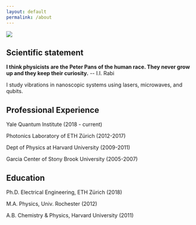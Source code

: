 ```yaml
---
layout: default
permalink: /about
---
```


<img class="profile-picture" src="sherlock.jpg">

## Scientific statement
<strong>I think physicists are the Peter Pans of the human race. They never grow up and they keep their curiosity.</strong> -- I.I. Rabi

I study vibrations in nanoscopic systems using lasers, microwaves, and qubits.

## Professional Experience
Yale Quantum Institute (2018 - current)

Photonics Laboratory of ETH Zürich (2012-2017)

Dept of Physics at Harvard University (2009-2011)

Garcia Center of Stony Brook University (2005-2007)

## Education
Ph.D. Electrical Engineering, ETH Zürich (2018)

M.A. Physics, Univ. Rochester (2012)

A.B. Chemistry & Physics, Harvard University (2011)

<link rel="stylesheet" href="https://cdnjs.cloudflare.com/ajax/libs/font-awesome/4.7.0/css/font-awesome.min.css">

<a href="https://scholar.google.com/citations?user=XjmA_Q4AAAAJ&hl=en&oi=ao" target="_blank"><i class="fa fa-google"></i></a>&nbsp;&nbsp;
<a href="https://www.linkedin.com/in/vjain89" target="_blank"><i class="fa fa-linkedin"></i></a>&nbsp;&nbsp;
<a href="https://twitter.com/89Vjain" target="_blank"><i class="fa fa-twitter"></i></a>&nbsp;&nbsp;